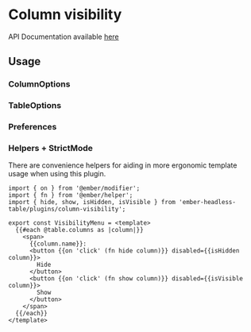 # Column visibility

API Documentation available [here][api-docs]

[api-docs]: link://tbd

## Usage

### ColumnOptions

### TableOptions

### Preferences

### Helpers + StrictMode

There are convenience helpers for aiding in more ergonomic template usage when using this plugin.

```gjs
import { on } from '@ember/modifier';
import { fn } from '@ember/helper';
import { hide, show, isHidden, isVisible } from 'ember-headless-table/plugins/column-visibility';

export const VisibilityMenu = <template>
  {{#each @table.columns as |column|}}
    <span>
      {{column.name}}:
      <button {{on 'click' (fn hide column)}} disabled={{isHidden column}}>
        Hide
      </button>
      <button {{on 'click' (fn show column)}} disabled={{isVisible column}}>
        Show
      </button>
    </span>
  {{/each}}
</template>
```
